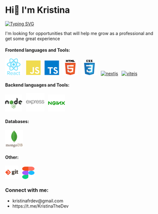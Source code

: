 <h1 align="left">Hi👋 I'm Kristina</h1>

<p align="left"><a href="https://git.io/typing-svg"><img src="https://readme-typing-svg.demolab.com?font=Fira+Code&duration=3000&pause=0&width=465&lines=Hi+there!;I'm+Kristina;Frontend+developer;Always+learning+new+things" alt="Typing SVG"/></a></p>

I'm looking for opportunities that will help me grow as a professional and get some great experience




<h4  align="left">Frontend languages and Tools:</h4>
<p align="left">
<a href="https://reactjs.org/"> <img src="https://github.com/devicons/devicon/blob/master/icons/react/react-original-wordmark.svg" title="React" alt="reactnative" width="55" height="55" /></a> &nbsp;
<a href="https://developer.mozilla.org/en-US/docs/Web/JavaScript"> <img src="https://github.com/devicons/devicon/blob/master/icons/javascript/javascript-plain.svg" title="JavaScript" alt="javascript" width="48" height="48" /></a> &nbsp;
<a href="https://www.typescriptlang.org/"><img src="https://raw.githubusercontent.com/devicons/devicon/master/icons/typescript/typescript-original.svg" title="TypeScript" alt="typescript" width="48" height="48" /></a> &nbsp;
<a href="#"><img src="https://raw.githubusercontent.com/devicons/devicon/master/icons/html5/html5-original-wordmark.svg" title="HTML" alt="HTML" width=50" height="50"/></a> &nbsp;
<a href="#"><img src="https://raw.githubusercontent.com/devicons/devicon/master/icons/css3/css3-original-wordmark.svg" title="CSS" alt="CSS" width="50" height="50"/></a> &nbsp;
<a href="https://nextjs.org/"> <img src="https://cdn.worldvectorlogo.com/logos/nextjs-2.svg" title="Next.js" alt="nextjs" width="60" height="60" /></a> &nbsp;
<a href="https://vitejs.dev"> <img src="https://vitejs.dev/logo.svg" title="Vite.js" alt="vitejs" width="45" height="45" /></a> &nbsp;
</p>

<h4 align="left">Backend languages and Tools:</h4>

<p align="left">
<a href="https://nodejs.org"> <img src="https://raw.githubusercontent.com/devicons/devicon/master/icons/nodejs/nodejs-original-wordmark.svg" title="Node.js" title="Node.js" alt="nodejs" width="55" height="55" /></a> &nbsp;
<a href="https://expressjs.com"> <img src="https://raw.githubusercontent.com/devicons/devicon/master/icons/express/express-original-wordmark.svg" title="Express.js" alt="express" width="60" height="60" /></a> &nbsp;
<a href="https://www.nginx.com"> <img src="https://raw.githubusercontent.com/devicons/devicon/master/icons/nginx/nginx-original.svg" title="Nginx" alt="nginx" width="55" height="55" /></a> &nbsp;
</p>

<h4  align="left">Databases:</h4>

<p align="left">
<a href="https://www.mongodb.com/"> <img src="https://raw.githubusercontent.com/devicons/devicon/master/icons/mongodb/mongodb-original-wordmark.svg" title="Mongodb" alt="mongodb" width="58" height="58" /></a> &nbsp;
</p>

<h4  align="left">Other:</h4>
<p align="left">
<a href="#"> <img src="https://github.com/devicons/devicon/blob/master/icons/git/git-original-wordmark.svg" title="GIT" alt="git" width="43" height="43" /></a> &nbsp;
<a href="#"> <img src="https://github.com/MalakhN/MalakhN/blob/main/Figma-Icon.svg" title="Figma" alt="git" width="40" height="40" /></a> &nbsp;
</p>


<h3  align="left">Connect with me:</h3>
<ul>
  <li>kristinafrdev@gmail.com</li>
  <li>https://t.me/KristinaTheDev</li>
</ul>

<!---
codesorceress/codesorceress is a ✨ special ✨ repository because its `README.md` (this file) appears on your GitHub profile.
You can click the Preview link to take a look at your changes.
- 👋 Hi, I’m @codesorceress
- 👀 I’m interested in ...
- 🌱 I’m currently learning ...
- 💞️ I’m looking to collaborate on ...
- 📫 How to reach me ...
- 😄 Pronouns: ...
- ⚡ Fun fact: ...
--->

